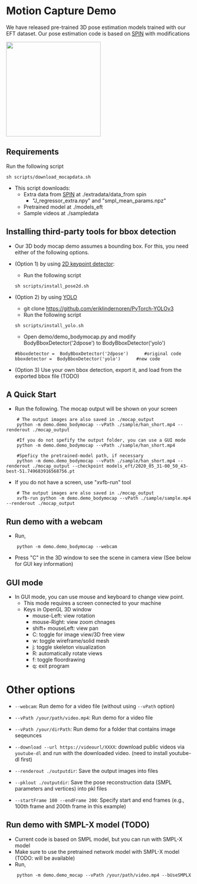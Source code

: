 # Motion Capture Demo

We have released pre-trained 3D pose estimation models trained with our EFT dataset. Our pose estimation code is based on [SPIN](https://github.com/nkolot/SPIN) with modifications

<p>
    <img src="https://github.com/jhugestar/jhugestar.github.io/blob/master/img/eft_bodymocap.gif" height="256">
</p>

## Requirements
Run the following script
```
sh scripts/download_mocapdata.sh
```
- This script downloads:
    - Extra data from [SPIN](https://github.com/nkolot/SPIN) at ./extradata/data_from spin
        - "J_regressor_extra.npy" and "smpl_mean_params.npz"
    - Pretrained model at ./models_eft
    - Sample videos at ./sampledata

## Installing third-party tools for bbox detection
- Our 3D body mocap demo assumes a bounding box. For this, you need either of the following options.
- (Option 1) by using [2D keypoint detector](lightweight-human-pose-estimation.pytorch): 
    - Run the following script
    ```
    sh scripts/install_pose2d.sh
    ```
    
- (Option 2) by using [YOLO](https://github.com/eriklindernoren/PyTorch-YOLOv3)
   - git clone https://github.com/eriklindernoren/PyTorch-YOLOv3
   - Run the following script
    ```
    sh scripts/install_yolo.sh
    ```
   - Open demo/demo_bodymocap.py and modify BodyBboxDetector('2dpose') to BodyBboxDetector('yolo')
   ```
   #bboxdetector =  BodyBboxDetector('2dpose')      #original code
   bboxdetector =  BodyBboxDetector('yolo')      #new code
   ```

- (Option 3) Use your own bbox detection, export it, and load from the exported bbox file (TODO)

## A Quick Start
- Run the following. The mocap output will be shown on your screen
```
    # The output images are also saved in ./mocap_output
    python -m demo.demo_bodymocap --vPath ./sample/han_short.mp4 --renderout ./mocap_output

    #If you do not spefify the output folder, you can use a GUI mode
    python -m demo.demo_bodymocap --vPath ./sample/han_short.mp4 

    #Speficy the pretrained-model path, if necessary
    python -m demo.demo_bodymocap --vPath ./sample/han_short.mp4 --renderout ./mocap_output --checkpoint models_eft/2020_05_31-00_50_43-best-51.749683916568756.pt
```

- If you do not have a screen, use "xvfb-run" tool
```
    # The output images are also saved in ./mocap_output
    xvfb-run python -m demo.demo_bodymocap --vPath ./sample/sample.mp4 --renderout ./mocap_output
```
## Run demo with a webcam
- Run,
```
    python -m demo.demo_bodymocap --webcam
```
- Press "C" in the 3D window to see the scene in camera view (See below for GUI key information)


## GUI mode 
- In GUI mode, you can use mouse and keyboard to change view point. 
    - This mode requires a screen connected to your machine 
    - Keys in OpenGL 3D window
        - mouse-Left: view rotation
        - mouse-Right: view zoom chnages
        - shift+ mouseLeft: view pan
        - C: toggle for image view/3D free view
        - w: toggle wireframe/solid mesh
        - j: toggle skeleton visualization
        - R: automatically rotate views
        - f: toggle floordrawing
        - q: exit program


# Other options 
- `--webcam`: Run demo for a video file  (without using `--vPath` option)
- `--vPath /your/path/video.mp4`: Run demo for a video file
- `--vPath /your/dirPath`: Run demo for a folder that contains image seqeunces
- `--download --url https://videourl/XXXX`: download public videos via `youtube-dl` and run with the downloaded video. (need to install youtube-dl first)

- `--renderout ./outputdir`: Save the output images into files
- `--pklout ./outputdir`: Save the pose reconstruction data (SMPL parameters and vertices) into pkl files
- `--startFrame 100 --endFrame 200`: Specify start and end frames (e.g., 100th frame and 200th frame in this example)


## Run demo with SMPL-X model (TODO)
- Current code is based on SMPL model, but you can run with SMPL-X model
- Make sure to use the pretrained network model with SMPL-X model (TODO: will be available)
- Run,
```
    python -m demo.demo_mocap --vPath /your/path/video.mp4 --bUseSMPLX
```